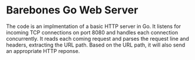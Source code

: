 # Barebones Go Web Server  

The code is an implmentation of a basic HTTP server in Go. It listens for incoming TCP connections on port 8080 and handles each connection concurrently. It reads each coming request and parses the request line and headers, extracting the URL path. Based on the URL path, it will also send an appropriate HTTP reponse.
